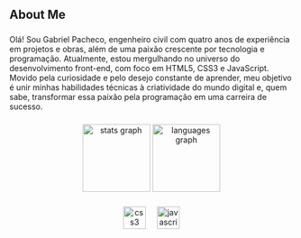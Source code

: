 <h2 align="left">About Me</h2>

###

<p align="left">Olá! Sou Gabriel Pacheco, engenheiro civil com quatro anos de experiência em projetos e obras, além de uma paixão crescente por tecnologia e programação. Atualmente, estou mergulhando no universo do desenvolvimento front-end, com foco em HTML5, CSS3 e JavaScript. Movido pela curiosidade e pelo desejo constante de aprender, meu objetivo é unir minhas habilidades técnicas à criatividade do mundo digital e, quem sabe, transformar essa paixão pela programação em uma carreira de sucesso.</p>

###

<div align="center">
  <img src="https://github-readme-stats.vercel.app/api?username=gblpacheco&hide_title=true&hide_rank=false&show_icons=false&include_all_commits=true&count_private=true&disable_animations=false&theme=calm&locale=pt-br&hide_border=true&order=1" height="120" alt="stats graph"  />
  <img src="https://github-readme-stats.vercel.app/api/top-langs?username=gblpacheco&locale=pt-br&hide_title=true&layout=compact&card_width=320&langs_count=5&theme=calm&hide_border=true&order=2" height="120" alt="languages graph"  />
</div>

###

<div align="center">
  <img src="https://cdn.jsdelivr.net/gh/devicons/devicon/icons/css3/css3-original.svg" height="40" alt="css3 logo"  />
  <img width="12" />
  <img src="https://cdn.jsdelivr.net/gh/devicons/devicon/icons/javascript/javascript-original.svg" height="40" alt="javascript logo"  />
</div>

###
